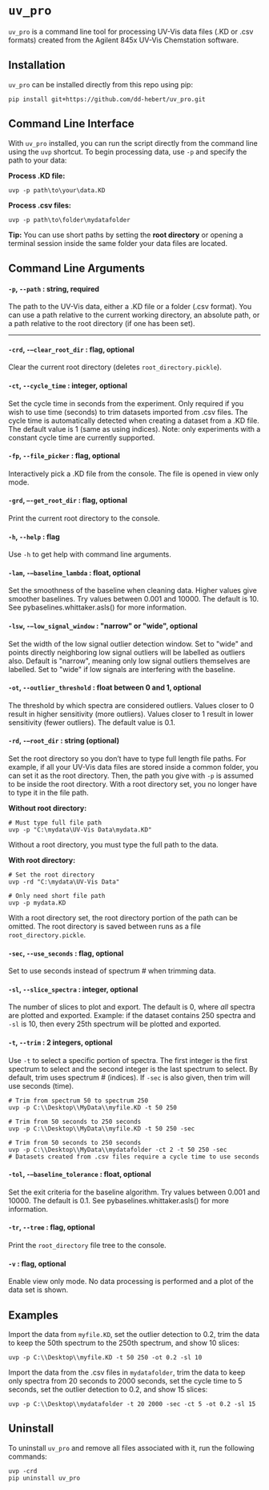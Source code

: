 ``uv_pro``
==========
``uv_pro`` is a command line tool for processing UV-Vis data files (.KD or .csv formats) created from the Agilent 845x UV-Vis Chemstation software.

Installation
------------
``uv_pro`` can be installed directly from this repo using pip:

```
pip install git+https://github.com/dd-hebert/uv_pro.git
```

Command Line Interface
----------------------
With ``uv_pro`` installed, you can run the script directly from the command line using the ``uvp`` shortcut. To begin processing data, use ``-p`` and specify the path to your data:

**Process .KD file:**
```
uvp -p path\to\your\data.KD
```

**Process .csv files:**
```
uvp -p path\to\folder\mydatafolder
```

**Tip:** You can use short paths by setting the **root directory** or opening a terminal session inside the same folder your data files are located.


Command Line Arguments
----------------------
#### ``-p``, ``--path`` : string, required
The path to the UV-Vis data, either a .KD file or a folder (.csv format). You can use a path relative to the current working directory, an absolute path, or a path relative to the root directory (if one has been set).

___

#### ``-crd``, ``-–clear_root_dir`` : flag, optional
Clear the current root directory (deletes ``root_directory.pickle``).

#### ``-ct``, ``--cycle_time`` : integer, optional
Set the cycle time in seconds from the experiment. Only required if you wish to use time (seconds) to trim datasets imported from .csv files. The cycle time is automatically detected when creating a dataset from a .KD file. The default value is 1 (same as using indices). Note: only experiments with a constant cycle time are currently supported.

#### ``-fp``, ``--file_picker`` : flag, optional
Interactively pick a .KD file from the console. The file is opened in view only mode.

#### ``-grd``, ``–-get_root_dir`` : flag, optional
Print the current root directory to the console.

#### ``-h``, ``--help`` : flag
Use ``-h`` to get help with command line arguments.

#### ``-lam``, ``-–baseline_lambda`` : float, optional
Set the smoothness of the baseline when cleaning data. Higher values give smoother baselines. Try values between 0.001 and 10000. The default is 10. See pybaselines.whittaker.asls() for more information.

#### ``-lsw``, ``-–low_signal_window`` : "narrow" or "wide", optional
Set the width of the low signal outlier detection window. Set to "wide" and points directly neighboring low signal outliers will be labelled as outliers also. Default is "narrow", meaning only low signal outliers themselves are labelled. Set to "wide" if low signals are interfering with the baseline.

#### ``-ot``, ``--outlier_threshold`` : float between 0 and 1, optional
The threshold by which spectra are considered outliers. Values closer to 0 result in higher sensitivity (more outliers). Values closer to 1 result in lower sensitivity (fewer outliers). The default value is 0.1.

#### ``-rd``, ``-–root_dir`` : string (optional)
Set the root directory so you don’t have to type full length file paths. For example, if all your UV-Vis data files are stored inside a common folder, you can set it as the root directory. Then, the path you give with ``-p`` is assumed to be inside the root directory. With a root directory set, you no longer have to type it in the file path.

**Without root directory:**
```
# Must type full file path
uvp -p "C:\mydata\UV-Vis Data\mydata.KD"
```

Without a root directory, you must type the full path to the data. 

**With root directory:**
```
# Set the root directory
uvp -rd "C:\mydata\UV-Vis Data"

# Only need short file path
uvp -p mydata.KD
```

With a root directory set, the root directory portion of the path can be omitted. The root directory is saved between runs as a file ``root_directory.pickle``.

#### ``-sec``, ``--use_seconds`` : flag, optional
Set to use seconds instead of spectrum # when trimming data.

#### ``-sl``, ``--slice_spectra`` : integer, optional
The number of slices to plot and export. The default is 0, where *all* spectra are plotted and exported. Example: if the dataset contains 250 spectra and ``-sl`` is 10, then every 25th spectrum will be plotted and exported.

#### ``-t``, ``--trim`` : 2 integers, optional
Use ``-t`` to select a specific portion of spectra. The first integer is the first spectrum to select and the second integer is the last spectrum to select. By default, trim uses spectrum # (indices). If ``-sec`` is also given, then trim will use seconds (time).

```
# Trim from spectrum 50 to spectrum 250
uvp -p C:\\Desktop\\MyData\\myfile.KD -t 50 250

# Trim from 50 seconds to 250 seconds
uvp -p C:\\Desktop\\MyData\\myfile.KD -t 50 250 -sec

# Trim from 50 seconds to 250 seconds
uvp -p C:\\Desktop\\MyData\\mydatafolder -ct 2 -t 50 250 -sec
# Datasets created from .csv files require a cycle time to use seconds
```

#### ``-tol``, ``-–baseline_tolerance`` : float, optional
Set the exit criteria for the baseline algorithm. Try values between 0.001 and 10000. The default is 0.1. See pybaselines.whittaker.asls() for more information.

#### ``-tr``, ``--tree`` : flag, optional
Print the ``root_directory`` file tree to the console.

#### ``-v`` : flag, optional
Enable view only mode. No data processing is performed and a plot of the data set is shown.

Examples
--------
Import the data from ``myfile.KD``, set the outlier detection to 0.2, trim the data to keep the 50th spectrum to the 250th spectrum, and show 10 slices:
```
uvp -p C:\\Desktop\\myfile.KD -t 50 250 -ot 0.2 -sl 10
```

Import the data from the .csv files in ``mydatafolder``, trim the data to keep only spectra from 20 seconds to 2000 seconds, set the cycle time to 5 seconds, set the outlier detection to 0.2, and show 15 slices:
```
uvp -p C:\\Desktop\\mydatafolder -t 20 2000 -sec -ct 5 -ot 0.2 -sl 15
```

Uninstall
---------
To uninstall ``uv_pro`` and remove all files associated with it, run the following commands:
```
uvp -crd
pip uninstall uv_pro
```
